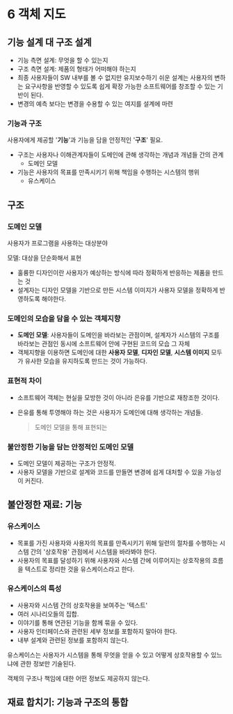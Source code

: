 # 6 객체 지도

## 기능 설계 대 구조 설계

* 기능 측면 설계: 무엇을 할 수 있는지
* 구조 측면 설계: 제품의 형태가 어떠해야 하는지
* 최종 사용자들이 SW 내부를 볼 수 없지만 유지보수하기 쉬운 설계는 사용자의 변하는 요구사항을 반영할 수 있도록 쉽게 확장 가능한 소프트웨어를 창조할 수 있는 기반이 된다.
* 변경의 예측 보다는 변경을 수용할 수 있는 여지를 설계에 마련



### 기능과 구조

사용자에게 제공할 '**기능**'과 기능을 담을 안정적인 '**구조**' 필요.

* 구조는 사용자나 이해관계자들이 도메인에 관해 생각하는 개념과 개념들 간의 관계
  * 도메인 모델
* 기능은 사용자의 목표를 만족시키기 위해 책임을 수행하는 시스템의 행위
  * 유스케이스



## 구조

### 도메인 모델

사용자가 프로그램을 사용하는 대상분야

모델: 대상을 단순화해서 표현

* 훌륭한 디자인이란 사용자가 예상하는 방식에 따라 정확하게 반응하는 제품을 만드는 것
* 설계자는 디자인 모델을 기반으로 만든 시스템 이미지가 사용자 모델을 정확하게 반영하도록 해야한다.



### 도메인의 모습을 담을 수 있는 객체지향

* **도메인 모델**: 사용자들이 도메인을 바라보는 관점이며, 설계자가 시스템의 구조를 바라보는 관점인 동시에 소프트웨어 안에 구현된 코드의 모습 그 자체
* 객체지향을 이용하면 도메인에 대한 **사용자 모델**, **디자인 모델**, **시스템 이미지** 모두가 유사한 모습을 유지하도록 만드는 것이 가능하다.



### 표현적 차이

* 소프트웨어 객체는 현실을 모방한 것이 아니라 은유를 기반으로 재창조한 것이다.

* 은유를 통해 투영해야 하는 것은 사용자가 도메인에 대해 생각하는 개념들.

  > 도메인 모델을 통해 표현되는



### 불안정한 기능을 담는 안정적인 도메인 모델

* 도메인 모델이 제공하는 구조가 안정적.
* 사용자 모델을 기반으로 설계와 코드를 만들면 변경에 쉽게 대처할 수 있을 가능성이 커진다.





## 불안정한 재료: 기능

### 유스케이스

* 목표를 가진 사용자와 사용자의 목표를 만족시키기 위해 일련의 절차를 수행하는 시스템 간의 '상호작용' 관점에서 시스템을 바라봐야 한다.
* 사용자의 목표를 달성하기 위해 사용자와 시스템 간에 이루어지는 상호작용의 흐름을 텍스트로 정리한 것을 유스케이스라고 한다.



### 유스케이스의 특성

* 사용자와 시스템 간의 상호작용을 보여주는 '텍스트'
* 여러 시나리오들의 집합.
* 이야기를 통해 연관된 기능을 함께 묶을 수 있다.
* 사용자 인터페이스와 관련된 세부 정보를 포함하지 말아야 한다.
* 내부 설계와 관련된 정보를 포함하지 않는다.



유스케이스는 사용자가 시스템을 통해 무엇을 얻을 수 있고 어떻게 상호작용할 수 있느냐에 관한 정보만 기술된다.

객체의 구조나 책임에 대한 어떤 정보도 제공하지 않는다.



## 재료 합치기: 기능과 구조의 통합